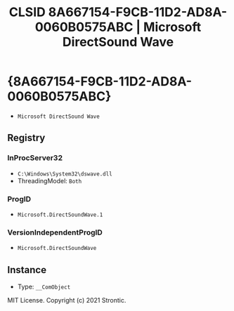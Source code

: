 ﻿---
title: "CLSID 8A667154-F9CB-11D2-AD8A-0060B0575ABC | Microsoft DirectSound Wave"
excerpt: What is COM-Object CLSID 8A667154-F9CB-11D2-AD8A-0060B0575ABC?
---

# {8A667154-F9CB-11D2-AD8A-0060B0575ABC}

* `Microsoft DirectSound Wave`

## Registry


### InProcServer32

* `C:\Windows\System32\dswave.dll`
* ThreadingModel: `Both`

### ProgID

* `Microsoft.DirectSoundWave.1`

### VersionIndependentProgID

* `Microsoft.DirectSoundWave`

## Instance

* Type: `__ComObject`

MIT License. Copyright (c) 2021 Strontic.


